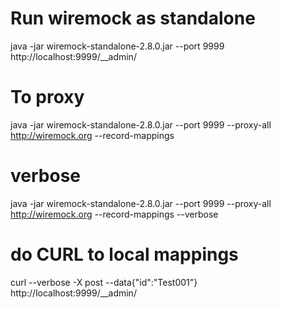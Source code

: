 # Run wiremock as standalone
java -jar wiremock-standalone-2.8.0.jar --port 9999
http://localhost:9999/__admin/

# To proxy 
java -jar wiremock-standalone-2.8.0.jar --port 9999  --proxy-all http://wiremock.org --record-mappings

# verbose
java -jar wiremock-standalone-2.8.0.jar --port 9999  --proxy-all http://wiremock.org --record-mappings --verbose

# do CURL to local mappings
curl --verbose -X post --data{"id":"Test001"} http://localhost:9999/__admin/
